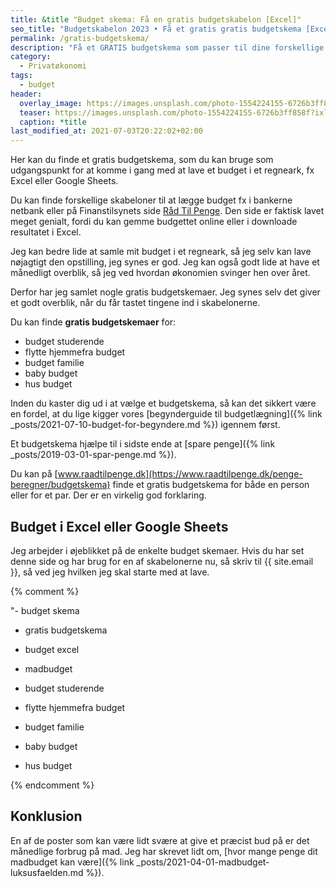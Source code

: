 ```yaml
---
title: &title "Budget skema: Få en gratis budgetskabelon [Excel]"
seo_title: "Budgetskabelon 2023 • Få et gratis gratis budgetskema [Excel] »"
permalink: /gratis-budgetskema/
description: "Få et GRATIS budgetskema som passer til dine forskellige omvæltninger i livet. Tjek vores forskellig budgetskabeloner til..."
category:
  - Privatøkonomi
tags:
  - budget
header:
  overlay_image: https://images.unsplash.com/photo-1554224155-6726b3ff858f?ixlib=rb-1.2.1&ixid=MnwxMjA3fDB8MHxwaG90by1wYWdlfHx8fGVufDB8fHx8&auto=format&fit=crop&h=600&w=1200&q=10
  teaser: https://images.unsplash.com/photo-1554224155-6726b3ff858f?ixlib=rb-1.2.1&ixid=MnwxMjA3fDB8MHxwaG90by1wYWdlfHx8fGVufDB8fHx8&auto=format&fit=crop&h=300&w=400&q=10
  caption: *title
last_modified_at: 2021-07-03T20:22:02+02:00
---
```


Her kan du finde et gratis budgetskema, som du kan bruge som udgangspunkt for at komme i gang med at lave et budget i et regneark, fx Excel eller Google Sheets.

Du kan finde forskellige skabeloner til at lægge budget fx i bankerne netbank eller på  Finanstilsynets side [Råd Til Penge](https://www.raadtilpenge.dk/penge-beregner/budgetskema). Den side er faktisk lavet meget genialt, fordi du kan gemme budgettet online eller i downloade resultatet i Excel. 

Jeg kan bedre lide at samle mit budget i et regneark, så jeg selv kan lave nøjagtigt den opstilling, jeg synes er god. Jeg kan også godt lide at have et månedligt overblik, så jeg ved hvordan økonomien svinger hen over året.

Derfor har jeg samlet nogle gratis budgetskemaer. Jeg synes selv det giver et godt overblik, når du får tastet tingene ind i skabelonerne.

Du kan finde **gratis budgetskemaer** for:

- budget studerende
- flytte hjemmefra budget
- budget familie
- baby budget
- hus budget

Inden du kaster dig ud i at vælge et budgetskema, så kan det sikkert være en fordel, at du lige kigger vores [begynderguide til budgetlægning]({% link _posts/2021-07-10-budget-for-begyndere.md %}) igennem først.

Et budgetskema hjælpe til i sidste ende at [spare penge]({% link _posts/2019-03-01-spar-penge.md %}).

Du kan på [www.raadtilpenge.dk](https://www.raadtilpenge.dk/penge-beregner/budgetskema) finde et gratis budgetskema for både en person eller for et par. Der er en virkelig god forklaring.

## Budget i Excel eller Google Sheets

Jeg arbejder i øjeblikket på de enkelte budget skemaer. Hvis du har set denne side og har brug for en af skabelonerne nu, så skriv til {{ site.email }}, så ved jeg hvilken jeg skal starte med at lave.

{% comment %}

"- budget skema
- gratis budgetskema
- budget excel

- madbudget

- budget studerende

- flytte hjemmefra budget

- budget familie

- baby budget

- hus budget

{% endcomment %}

## Konklusion

En af de poster som kan være lidt svære at give et præcist bud på er det månedlige forbrug på mad. Jeg har skrevet lidt om, [hvor mange penge dit madbudget kan være]({% link _posts/2021-04-01-madbudget-luksusfaelden.md %}).
